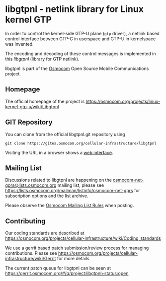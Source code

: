 # libgtpnl - netlink library for Linux kernel GTP

In order to control the kernel-side GTP-U plane (`gtp` driver), a
netlink based control interface between GTP-C in userspace and GTP-U in
kernelspace was invented.

The encoding and decoding of these control messages is implemented in
this *libgtpnl* (library for GTP netlink).

libgtpnl is part of the [Osmocom](https://osmocom.org/) Open Source
Mobile Communications project.

## Homepage

The official homepage of the project is
<https://osmocom.org/projects/linux-kernel-gtp-u/wiki/Libgtpnl>

GIT Repository
--------------

You can clone from the official libgtpnl.git repository using

	git clone https://gitea.osmocom.org/cellular-infrastructure/libgtpnl

Visiting the URL in a browser shows a
[web interface](https://gitea.osmocom.org/cellular-infrastructure/libgtpnl).

Mailing List
------------

Discussions related to libgtpnl are happening on the
osmocom-net-gprs@lists.osmocom.org mailing list, please see
<https://lists.osmocom.org/mailman/listinfo/osmocom-net-gprs> for
subscription options and the list archive.

Please observe the [Osmocom Mailing List
Rules](https://osmocom.org/projects/cellular-infrastructure/wiki/Mailing_List_Rules)
when posting.

Contributing
------------

Our coding standards are described at
<https://osmocom.org/projects/cellular-infrastructure/wiki/Coding_standards>

We use a gerrit based patch submission/review process for managing
contributions.  Please see
<https://osmocom.org/projects/cellular-infrastructure/wiki/Gerrit> for
more details

The current patch queue for libgtpnl can be seen at
<https://gerrit.osmocom.org/#/q/project:libgtpnl+status:open>
